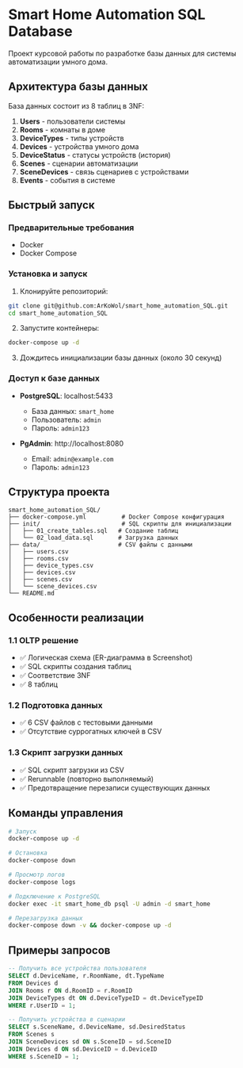 # Smart Home Automation SQL Database

Проект курсовой работы по разработке базы данных для системы автоматизации умного дома.

## Архитектура базы данных

База данных состоит из 8 таблиц в 3NF:

1. **Users** - пользователи системы
2. **Rooms** - комнаты в доме
3. **DeviceTypes** - типы устройств
4. **Devices** - устройства умного дома
5. **DeviceStatus** - статусы устройств (история)
6. **Scenes** - сценарии автоматизации
7. **SceneDevices** - связь сценариев с устройствами
8. **Events** - события в системе

## Быстрый запуск

### Предварительные требования

- Docker
- Docker Compose

### Установка и запуск

1. Клонируйте репозиторий:
```bash
git clone git@github.com:ArKoWol/smart_home_automation_SQL.git
cd smart_home_automation_SQL
```

2. Запустите контейнеры:
```bash
docker-compose up -d
```

3. Дождитесь инициализации базы данных (около 30 секунд)

### Доступ к базе данных

- **PostgreSQL**: localhost:5433
  - База данных: `smart_home`
  - Пользователь: `admin`
  - Пароль: `admin123`

- **PgAdmin**: http://localhost:8080
  - Email: `admin@example.com`
  - Пароль: `admin123`

## Структура проекта

```
smart_home_automation_SQL/
├── docker-compose.yml          # Docker Compose конфигурация
├── init/                       # SQL скрипты для инициализации
│   ├── 01_create_tables.sql   # Создание таблиц
│   └── 02_load_data.sql       # Загрузка данных
├── data/                      # CSV файлы с данными
│   ├── users.csv
│   ├── rooms.csv
│   ├── device_types.csv
│   ├── devices.csv
│   ├── scenes.csv
│   └── scene_devices.csv
└── README.md
```

## Особенности реализации

### 1.1 OLTP решение
- ✅ Логическая схема (ER-диаграмма в Screenshot)
- ✅ SQL скрипты создания таблиц
- ✅ Соответствие 3NF
- ✅ 8 таблиц

### 1.2 Подготовка данных
- ✅ 6 CSV файлов с тестовыми данными
- ✅ Отсутствие суррогатных ключей в CSV

### 1.3 Скрипт загрузки данных
- ✅ SQL скрипт загрузки из CSV
- ✅ Rerunnable (повторно выполняемый)
- ✅ Предотвращение перезаписи существующих данных

## Команды управления

```bash
# Запуск
docker-compose up -d

# Остановка
docker-compose down

# Просмотр логов
docker-compose logs

# Подключение к PostgreSQL
docker exec -it smart_home_db psql -U admin -d smart_home

# Перезагрузка данных
docker-compose down -v && docker-compose up -d
```

## Примеры запросов

```sql
-- Получить все устройства пользователя
SELECT d.DeviceName, r.RoomName, dt.TypeName 
FROM Devices d
JOIN Rooms r ON d.RoomID = r.RoomID
JOIN DeviceTypes dt ON d.DeviceTypeID = dt.DeviceTypeID
WHERE r.UserID = 1;

-- Получить устройства в сценарии
SELECT s.SceneName, d.DeviceName, sd.DesiredStatus
FROM Scenes s
JOIN SceneDevices sd ON s.SceneID = sd.SceneID
JOIN Devices d ON sd.DeviceID = d.DeviceID
WHERE s.SceneID = 1;
```